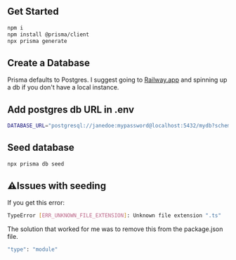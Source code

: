 ## Get Started

```sh
npm i
npm install @prisma/client
npx prisma generate
```

## Create a Database

Prisma defaults to Postgres.
I suggest going to [Railway.app](https://railway.app/) and spinning up a db if you don't have a local instance.

## Add postgres db URL in .env

```sh
DATABASE_URL="postgresql://janedoe:mypassword@localhost:5432/mydb?schema=sample"
```

## Seed database

```sh
npx prisma db seed
```

## ⚠️Issues with seeding

If you get this error:

```sh
TypeError [ERR_UNKNOWN_FILE_EXTENSION]: Unknown file extension ".ts"
```

The solution that worked for me was to remove this from the package.json file.

```sh
"type": "module"
```
